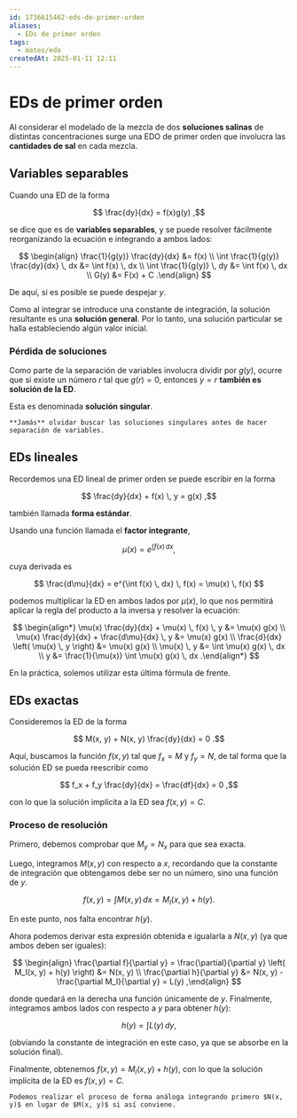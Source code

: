 ```yaml
---
id: 1736615462-eds-de-primer-orden
aliases:
  - EDs de primer orden
tags:
  - mates/edo
createdAt: 2025-01-11 12:11
---
```


# EDs de primer orden

Al considerar el modelado de la mezcla de dos **soluciones salinas** de distintas concentraciones surge una EDO de primer orden que involucra las **cantidades de sal** en cada mezcla.

## Variables separables

Cuando una ED de la forma

$$
\frac{dy}{dx} = f(x)g(y)
,$$

se dice que es de **variables separables**, y se puede resolver fácilmente reorganizando la ecuación e integrando a ambos lados:

$$
\begin{align}
\frac{1}{g(y)} \frac{dy}{dx} &= f(x) \\
\int \frac{1}{g(y)} \frac{dy}{dx} \, dx &= \int f(x) \, dx \\
\int \frac{1}{g(y)} \, dy &= \int f(x) \, dx \\
G(y) &= F(x) + C
.\end{align}
$$

De aquí, si es posible se puede despejar $y$.

Como al integrar se introduce una constante de integración, la solución resultante es una **solución general**. Por lo tanto, una solución particular se halla estableciendo algún valor inicial.

### Pérdida de soluciones

Como parte de la separación de variables involucra dividir por $g(y)$, ocurre que si existe un número $r$ tal que $g(r) = 0$, entonces $y = r$ **también es solución de la ED**.

Esta es denominada **solución singular**.

```ad-warning
**Jamás** olvidar buscar las soluciones singulares antes de hacer separación de variables.
```

## EDs lineales

Recordemos una ED lineal de primer orden se puede escribir en la forma

$$
\frac{dy}{dx} + f(x) \, y = g(x)
,$$

también llamada **forma estándar**.

Usando una función llamada el **factor integrante**,

$$
\mu(x) = e^{\int f(x) \, dx}
,$$

cuya derivada es

$$
\frac{d\mu}{dx} = e^{\int f(x) \, dx} \, f(x) = \mu(x) \, f(x)
$$

podemos multiplicar la ED en ambos lados por $\mu(x)$, lo que nos permitirá aplicar la regla del producto a la inversa y resolver la ecuación:

$$
\begin{align*}
\mu(x) \frac{dy}{dx} + \mu(x) \, f(x) \, y &= \mu(x) g(x) \\
\mu(x) \frac{dy}{dx} + \frac{d\mu}{dx} \, y &= \mu(x) g(x) \\
\frac{d}{dx} \left( \mu(x) \, y \right) &= \mu(x) g(x) \\
\mu(x) \, y &= \int \mu(x) g(x) \, dx \\
y &= \frac{1}{\mu(x)} \int \mu(x) g(x) \, dx
.\end{align*}
$$

En la práctica, solemos utilizar esta última fórmula de frente.

## EDs exactas

Consideremos la ED de la forma

$$
M(x, y) + N(x, y) \frac{dy}{dx} = 0
.$$

Aquí, buscamos la función $f(x, y)$ tal que $f_x = M$ y $f_y = N$, de tal forma que la solución ED se pueda reescribir como

$$
f_x + f_y \frac{dy}{dx} = \frac{df}{dx} = 0
,$$

con lo que la solución implícita a la ED sea $f(x, y) = C$.

### Proceso de resolución

Primero, debemos comprobar que $M_y = N_x$ para que sea exacta.

Luego, integramos $M(x, y)$ con respecto a $x$, recordando que la constante de integración que obtengamos debe ser no un número, sino una función de $y$.

$$
f(x, y) = \int M(x, y) \, dx = M_I(x, y) + h(y)
.$$

En este punto, nos falta encontrar $h(y)$.

Ahora podemos derivar esta expresión obtenida e igualarla a $N(x, y)$ (ya que ambos deben ser iguales):

$$
\begin{align}
\frac{\partial f}{\partial y} = \frac{\partial}{\partial y} \left( M_I(x, y) + h(y) \right) &= N(x, y) \\
\frac{\partial h}{\partial y} &= N(x, y) - \frac{\partial M_I}{\partial y} = L(y)
,\end{align}
$$

donde quedará en la derecha una función únicamente de $y$. Finalmente, integramos ambos lados con respecto a $y$ para obtener $h(y)$:

$$
h(y) = \int L(y) \, dy
,$$

(obviando la constante de integración en este caso, ya que se absorbe en la solución final).

Finalmente, obtenemos $f(x, y) = M_I(x, y) + h(y)$, con lo que la solución implícita de la ED es $f(x, y) = C$.

```ad-note
Podemos realizar el proceso de forma análoga integrando primero $N(x, y)$ en lugar de $M(x, y)$ si así conviene.
```
